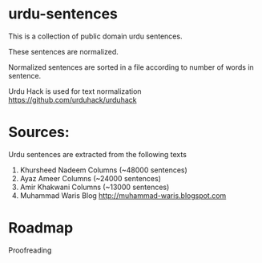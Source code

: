 # urdu-sentences

This is a collection of public domain urdu sentences.

These sentences are normalized.

Normalized sentences are sorted in a file according to number of words in sentence.

Urdu Hack is used for text normalization https://github.com/urduhack/urduhack

# Sources:

Urdu sentences are extracted from the following texts
1. Khursheed Nadeem Columns (~48000 sentences)
2. Ayaz Ameer Columns (~24000 sentences)
4. Amir Khakwani Columns (~13000 sentences)
3. Muhammad Waris Blog http://muhammad-waris.blogspot.com

# Roadmap

Proofreading
